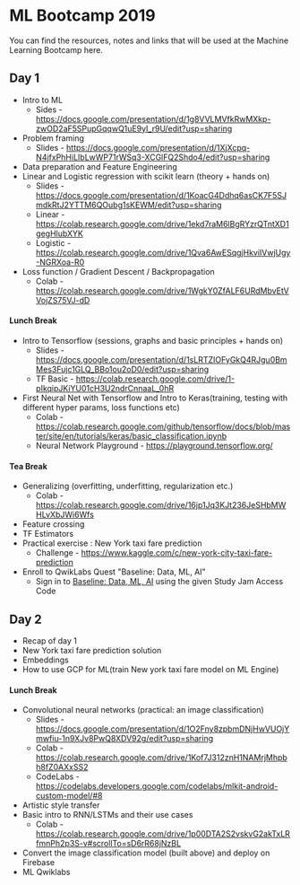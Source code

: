 # ML Bootcamp 2019

You can find the resources, notes and links that will be used at the Machine Learning Bootcamp here.

## Day 1
* Intro to ML
   * Sides - https://docs.google.com/presentation/d/1g8VVLMVfkRwMXkp-zwOD2aF5SPupGqqwQ1uE9yI_r9U/edit?usp=sharing
* Problem framing
  * Slides - https://docs.google.com/presentation/d/1XjXcpq-N4jfxPhHiLIbLwWP71rWSq3-XCGlFQ2Shdo4/edit?usp=sharing
* Data preparation and Feature Engineering
* Linear and Logistic regression with scikit learn (theory + hands on)
   * Slides - https://docs.google.com/presentation/d/1KoacG4Ddhq6asCK7F5SJmdkRtJ2YTTM6QOubg1sKEWM/edit?usp=sharing
    * Linear - https://colab.research.google.com/drive/1ekd7raM6lBgRYzrQTntXD1gegHlubXYK
    * Logistic - https://colab.research.google.com/drive/1Qva6AwESqgjHkviIVwjUgy-NGRXoa-R0
* Loss function / Gradient Descent / Backpropagation
    * Colab - https://colab.research.google.com/drive/1WgkY0ZfALF6URdMbvEtVVojZS75VJ-dD
#### Lunch Break 
* Intro to Tensorflow (sessions, graphs and basic principles + hands on)
   * Slides - https://docs.google.com/presentation/d/1sLRTZIOFyGkQ4RJgu0BmMes3Fujc1GLQ_BBo1ou2oD0/edit?usp=sharing
   * TF Basic - https://colab.research.google.com/drive/1-pIkqipJKiYU01cH3U2ndrCnnaaL_0hR
* First Neural Net with Tensorflow and Intro to Keras(training, testing with different hyper params, loss functions etc)
   * Colab - https://colab.research.google.com/github/tensorflow/docs/blob/master/site/en/tutorials/keras/basic_classification.ipynb
   * Neural Network Playground - https://playground.tensorflow.org/
#### Tea Break 
* Generalizing (overfitting, underfitting, regularization etc.)
    * Colab - https://colab.research.google.com/drive/16jp1Jq3KJt236JeSHbMWHLvXbJWi6Wfs
* Feature crossing
* TF Estimators
* Practical exercise : New York taxi fare prediction
    * Challenge - https://www.kaggle.com/c/new-york-city-taxi-fare-prediction
* Enroll to QwikLabs Quest "Baseline: Data, ML, AI"
    * Sign in to [Baseline: Data, ML, AI](https://google.qwiklabs.com/quests/34?event=Study%20Jam&utm_source=qwiklabs&utm_medium=blog&utm_campaign=studyjam) using the given Study Jam Access Code


## Day 2
* Recap of day 1
* New York taxi fare prediction solution
* Embeddings
* How to use GCP for ML(train New york taxi fare model on ML Engine)
#### Lunch Break 
* Convolutional neural networks (practical: an image classification)
   * Slides - https://docs.google.com/presentation/d/1O2Fny8zpbmDNjHwVUOjYmwfiu-1n9XJv8PwQ8XDV92g/edit?usp=sharing
    * Colab - https://colab.research.google.com/drive/1Kof7J312znH1NAMrjMhpbh8fZ0AXxSS2
    * CodeLabs - https://codelabs.developers.google.com/codelabs/mlkit-android-custom-model/#8
* Artistic style transfer
* Basic intro to RNN/LSTMs and their use cases
  * Colab - https://colab.research.google.com/drive/1p00DTA2S2vskvG2akTxLRfmnPh2p3S-v#scrollTo=sD6rR68jNzBL
* Convert the image classification model (built above) and deploy on Firebase
* ML Qwiklabs
